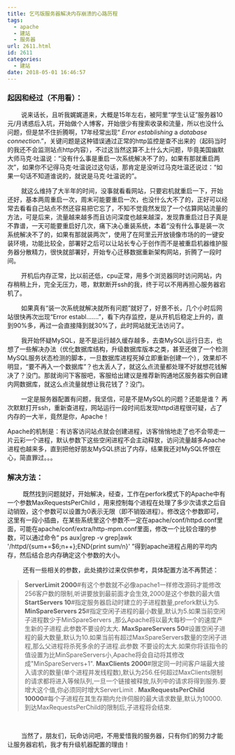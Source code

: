 ```yaml
---
title: 乞丐版服务器解决内存崩溃的心路历程
tags:
  - apache
  - 建站
  - 服务器
url: 2611.html
id: 2611
categories:
  - 建站
date: 2018-05-01 16:46:57
---
```


### 起因和经过（不用看）：

        说来话长，且听我娓娓道来，大概是15年左右，被阿里“学生认证”服务器10元/月诱惑后入坑，开始做个人博客，开始很少有搜索收录和流量，所以也没什么问题，但是禁不住折腾啊，17年经常出现“ _Error establishing_ a _database connection_.”，关键问题是这种错误通过正常的http监控是查不出来的（起码当时的我还不会监测站点http内容），不过这当然这算不上什么大问题，毕竟美国幽默大师马克·吐温说：“没有什么事是重启一次系统解决不了的，如果有那就重启两次”，如果你不记得马克·吐温说过这句话，那肯定是没听过马克吐温还说过：“如果一句话不知道谁说的，就说是马克·吐温说的”。

        就这么维持了大半年的时间，没事就看看网站，只要宕机就重启一下，开始还好，基本两周重启一次，周末可能要重启一次，也没什么大不了的，正好可以经常去看看自己站点不然还容易把它忘了，不知不觉竟然发现了一个估算网站流量的方法，可是后来，流量越来越多而且访问深度也越来越深，发现靠重启过日子真是不靠谱，一天可能要重启好几次，痛下决心重装系统，本着“没有什么事是装一次系统解决不了的，如果有那就装两次”，使用了在阿里云开放镜像市场的的一键安装环境，功能比较全，部署好之后可以让站长专心于创作而不是被重启机器维护服务器分散精力，很快就部署好，开始专心迁移数据重新架构网站，折腾了一段时间。

        开机后内存正常，比以前还低，cpu正常，用多个浏览器同时访问网站，内存稍稍上升，完全无压力，嗯，默默断开ssh的我，终于可以不用再担心服务器宕机了。

        如果真有“装一次系统就解决就所有问题”就好了，好景不长，几个小时后网站很快再次出现“Error establ.......”，看下内存监控，是从开机后稳定上升的，直到90%多，再过一会直接降到就30%了，此时网站就无法访问了。

        我开始怀疑MySQL，是不是运行越久缓存越多，去查MySQL运行日志，也想了一些解决办法（优化数据库结构，升级数据库版本之类，甚至还做了一个检测MySQL服务状态检测的脚本，一旦数据库进程死掉立即重新创建一个），效果却不明显，“要不再入一个数据库”？也太丢人了，就这么点流量都处理不好就想花钱解决了？没门。那就询问下客服吧，客服给出建议是推荐新购通地区服务器实例自建内网数据库，就这么点流量就想让我花钱了？没门。

        一定是服务器配置有问题，我坚信，可是不是MySQL的问题？还能是谁？ 再次默默打开ssh，重新查进程，网站运行一段时间后发现httpd进程很可疑，占了内存的一大半，竟然是你，Apache！

Apache的机制是：有访客访问站点就会创建进程，访客悄悄地走了也不会带走一片云彩一个进程，默认参数下这些空闲进程不会主动释放，访问流量越多Apache进程也越来多，直到把他好朋友MySQL挤出了内存，结果我还对MySQL怀恨在心，简直罪过。。。

### 解决方法：

         既然找到问题就好，开始解决，经查，工作在perfork模式下的Apache中有一个参数MaxRequestsPerChild ，用来控制每个进程在处理了多少次请求之后自动销毁，这个参数可以设置为0表示无限（即不销毁进程）。修改这个参数即可，这里有一段小插曲，在某些系统里这个参数不一定在apache/conf/httpd.conf里面，可能在apache/conf/extra/http-mpm.conf里面，修改一个比较合理的参数，可以通过命令“ ps aux|grep -v grep|awk '/httpd/{sum+=$6;n++};END{print sum/n}' ”得到apache进程占用的平均内存，然后结合总内存确定这个参数的大小。

         还有一些相关的参数，此处摘抄过来仅供参考，具体配置方法不再赘述：

> **ServerLimit 2000**#有这个参数就不必像apache1一样修改源码才能修改256客户数的限制,听讲要放到最前面才会生效,2000是这个参数的最大值 **StartServers 10**#指定服务器启动时建立的子进程数量,prefork默认为5. **MinSpareServers 25**#指定空闲子进程的最小数量,默认为5.如果当前空闲子进程数少于MinSpareServers ,那么Apache将以最大每秒一个的速度产生新的子进程.此参数不要设的太大. **MaxSpareServers 50**#设置空闲子进程的最大数量,默认为10.如果当前有超过MaxSpareServers数量的空闲子进程,那么父进程将杀死多余的子进程.此参数 不要设的太大.如果你将该指令的值设置为比MinSpareServers小,Apache将会自动将其修改成"MinSpareServers+1". **MaxClients 2000**#限定同一时间客户端最大接入请求的数量(单个进程并发线程数),默认为256.任何超过MaxClients限制的请求都将进入等候队列,一旦一个链接被释放,队列中的请求将得到服务.要增大这个值,你必须同时增大ServerLimit . **MaxRequestsPerChild 10000**#每个子进程在其生存期内允许伺服的最大请求数量,默认为10000.到达MaxRequestsPerChild的限制后,子进程将会结束.

 

        当然了，朋友们，玩命访问吧，不用爱惜我的服务器，只有你们的努力才能让服务器宕机，我才有升级机器配置的理由！